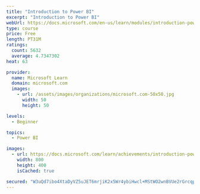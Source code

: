 ```yaml
---
title: "Introduction to Power BI"
excerpt: "Introduction to Power BI"
webUrl: https://docs.microsoft.com/en-us/learn/modules/introduction-power-bi/
type: course
price: Free
length: PT31M
ratings:
  count: 5632
  average: 4.7347302
heat: 63

provider:
  name: Microsoft Learn
  domain: microsoft.com
  images:
    - url: /assets/images/organizations/microsoft.com-50x50.jpg
      width: 50
      height: 50

levels:
  - Beginner

topics:
  - Power BI

images:
  - url: https://docs.microsoft.com/learn/achievements/introduction-power-bi-social.png
    width: 800
    height: 400
    isCached: true

secured: "W3uQd7ibo4XtaDyVZ5uJET6mrjiK2x5Wr4ybiHwcl+MStWO2wnBVUe2rGrcqperz0UYeXuoUJcvAiHKVVxZTAUOWCBMMI2uUmbiG8Swjx7f5KngfI4ciAUPi9gvvs06WUHLBp54vsxjKdRN3YbW1daMyJQYfG/sJ0VioGwND7cA+9BBCzqKfWGxJyMNce+uxaYu1fB83Gk5od9/hDU7Lvd3+eZIZgbno3Skh1+Pk3QXhAiZdQUHm9oxq2TyC8pclpTkTKpKC3aeGz8+LYOfF+P90OHgI8WsFbgNVx0kOUb4pGKuSQ8ZoJhL+tRsfSxyacURyOdIY62rcZLce7vgeAMeTVRj+QhHsEk8Bd2EgV+JijRuixBfhDES/zscZI2/Socq/je/+pF/ZxOf+IsLfI8EjNovVENhM53nTawLR4LU=;in/qahQ0YsgKESbRM1EC9g=="
---
```


